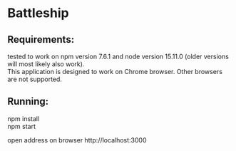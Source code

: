 # Battleship
## Requirements:
tested to work on npm version 7.6.1 and node version 15.11.0 
(older versions will most likely also work).  
This application is designed to work on Chrome browser. Other browsers are not supported.

## Running:
npm install  
npm start

open address on browser http://localhost:3000
